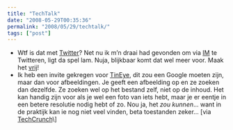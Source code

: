 ```yaml
---
title: "TechTalk"
date: "2008-05-29T00:35:36"
permalink: "2008/05/29/techtalk/"
tags: ["post"]
---
```

* Wtf is dat met [Twitter](http://www.twitter.com/donebysimon "http://www.twitter.com/donebysimon")? Net nu ik m’n draai had gevonden om via [IM](http://blog.twitter.com/2006/10/use-twitter-by-instant-message.html "http://blog.twitter.com/2006/10/use-twitter-by-instant-message.html") te Twitteren, ligt da spel lam. Nuja, blijkbaar komt dat wel meer voor. Maak het [vrij](http://www.techcrunch.com/2008/05/05/twitter-can-be-liberated-heres-how/ "http://www.techcrunch.com/2008/05/05/twitter-can-be-liberated-heres-how/")!
* Ik heb een invite gekregen voor [TinEye](http://tineye.com/ "http://tineye.com/"), dit zou een Google moeten zijn, maar dan voor afbeeldingen. Je geeft een afbeelding op en ze zoeken dan dezelfde. Ze zoeken wel op het bestand zelf, niet op de inhoud. Het kan handig zijn voor als je wel een foto van iets hebt, maar je er eentje in een betere resolutie nodig hebt of zo. Nou ja, het _zou kunnen_… want in de praktijk kan ie nog niet veel vinden, beta toestanden zeker… \[via [TechCrunch](http://www.techcrunch.com/2008/05/26/mr-jobs-heres-an-idee-for-you-put-tineye-image-search-into-iphoto-500-invites/ "http://www.techcrunch.com/2008/05/26/mr-jobs-heres-an-idee-for-you-put-tineye-image-search-into-iphoto-500-invites/")\]
